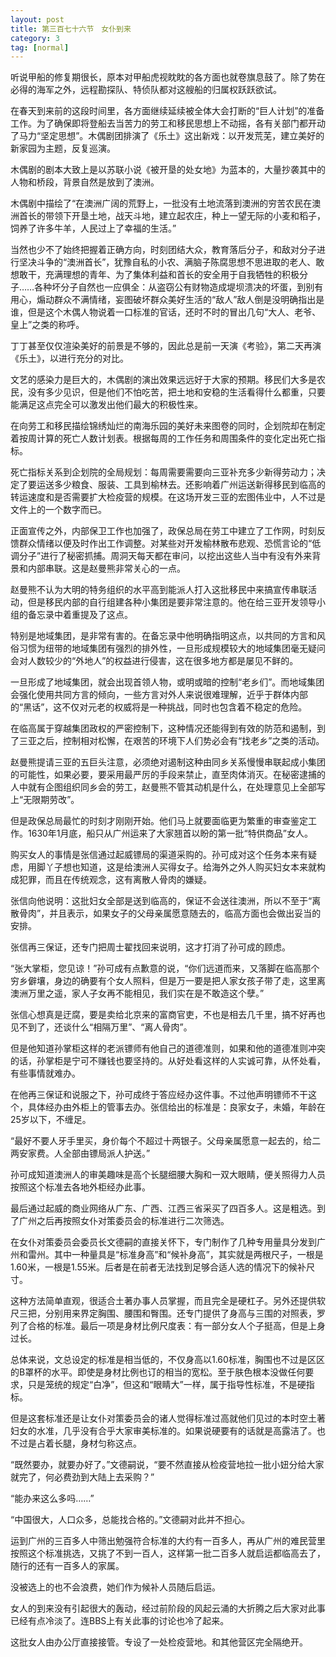 ```yaml
---
layout: post
title: 第三百七十六节　女仆到来
category: 3
tag: [normal]
---
```


听说甲船的修复期很长，原本对甲船虎视眈眈的各方面也就卷旗息鼓了。除了势在必得的海军之外，远程勘探队、特侦队都对这艘船的归属权跃跃欲试。

在春天到来前的这段时间里，各方面继续延续被全体大会打断的“巨人计划”的准备工作。为了确保即将登船去当苦力的劳工和移民思想上不动摇，各有关部门都开动了马力“坚定思想”。木偶剧团排演了《乐土》这出新戏：以开发荒芜，建立美好的新家园为主题，反复巡演。

木偶剧的剧本大致上是以苏联小说《被开垦的处女地》为蓝本的，大量抄袭其中的人物和桥段，背景自然是放到了澳洲。

木偶剧中描绘了“在澳洲广阔的荒野上，一批没有土地流落到澳洲的穷苦农民在澳洲首长的带领下开垦土地，战天斗地，建立起农庄，种上一望无际的小麦和稻子，饲养了许多牛羊，人民过上了幸福的生活。”

当然也少不了始终把握着正确方向，时刻团结大众，教育落后分子，和敌对分子进行坚决斗争的“澳洲首长”，犹豫自私的小农、满脑子陈腐思想不思进取的老人、敢想敢干，充满理想的青年、为了集体利益和首长的安全用于自我牺牲的积极分子……各种坏分子自然也一应俱全：从盗窃公有财物造成堤坝溃决的坏蛋，到别有用心，煽动群众不满情绪，妄图破坏群众美好生活的“敌人”敌人倒是没明确指出是谁，但是这个木偶人物说着一口标准的官话，还时不时的冒出几句“大人、老爷、皇上”之类的称呼。

丁丁甚至仅仅渲染美好的前景是不够的，因此总是前一天演《考验》，第二天再演《乐土》，以进行充分的对比。

文艺的感染力是巨大的，木偶剧的演出效果远远好于大家的预期。移民们大多是农民，没有多少见识，但是他们不怕吃苦，把土地和安稳的生活看得什么都重，只要能满足这点完全可以激发出他们最大的积极性来。

在向劳工和移民描绘锦绣灿烂的南海乐园的美好未来图卷的同时，企划院却在制定着按周计算的死亡人数计划表。根据每周的工作任务和周围条件的变化定出死亡指标。

死亡指标关系到企划院的全局规划：每周需要需要向三亚补充多少新得劳动力；决定了要运送多少粮食、服装、工具到榆林去。还影响着广州运送新得移民到临高的转运速度和是否需要扩大检疫营的规模。在这场开发三亚的宏图伟业中，人不过是文件上的一个数字而已。

正面宣传之外，内部保卫工作也加强了，政保总局在劳工中建立了工作网，时刻反馈群众情绪以便及时作出工作调整。对某些对开发榆林散布悲观、恐慌言论的“低调分子”进行了秘密抓捕。周洞天每天都在审问，以挖出这些人当中有没有外来背景和内部串联。这是赵曼熊非常关心的一点。

赵曼熊不认为大明的特务组织的水平高到能派人打入这批移民中来搞宣传串联活动，但是移民内部的自行组建各种小集团是要非常注意的。他在给三亚开发领导小组的备忘录中着重提及了这点。

特别是地域集团，是非常有害的。在备忘录中他明确指明这点，以共同的方言和风俗习惯为纽带的地域集团有强烈的排外性，一旦形成规模较大的地域集团毫无疑问会对人数较少的“外地人”的权益进行侵害，这在很多地方都是屡见不鲜的。

一旦形成了地域集团，就会出现首领人物，或明或暗的控制“老乡们”。而地域集团会强化使用共同方言的倾向，一些方言对外人来说很难理解，近乎于群体内部的“黑话”，这不仅对元老的权威将是一种挑战，同时也包含着不稳定的危险。

在临高属于穿越集团政权的严密控制下，这种情况还能得到有效的防范和遏制，到了三亚之后，控制相对松懈，在艰苦的环境下人们势必会有“找老乡”之类的活动。

赵曼熊提请三亚的五巨头注意，必须绝对遏制这种由同乡关系慢慢串联起成小集团的可能性，如果必要，要采用最严厉的手段来禁止，直至肉体消灭。在秘密逮捕的人中就有企图组织同乡会的劳工，赵曼熊不管其动机是什么，在处理意见上全部写上“无限期劳改”。

但是政保总局最忙的时刻才刚刚开始。他们马上就要面临更为繁重的审查鉴定工作。1630年1月底，船只从广州运来了大家翘首以盼的第一批“特供商品”女人。

购买女人的事情是张信通过起威镖局的渠道采购的。孙可成对这个任务本来有疑虑，用脚丫子想也知道，这是给澳洲人买得女子。给海外之外人购买妇女本来就构成犯罪，而且在传统观念，这有离散人骨肉的嫌疑。

张信向他说明：这批妇女全部是送到临高的，保证不会送往澳洲，所以不至于“离散骨肉”，并且表示，如果女子的父母亲属愿意随去的，临高方面也会做出妥当的安排。

张信再三保证，还专门把周士翟找回来说明，这才打消了孙可成的顾虑。

“张大掌柜，您见谅！”孙可成有点歉意的说，“你们远道而来，又落脚在临高那个穷乡僻壤，身边的确要有个女人照料，但是万一要是把人家女孩子带了走，这里离澳洲万里之遥，家人子女再不能相见，我们实在是不敢造这个孽。”

张信心想真是迂腐，要是卖给北京来的富商官吏，不也是相去几千里，搞不好再也见不到了，还谈什么“相隔万里”、“离人骨肉”。

但是他知道孙掌柜这样的老派镖师有他自己的道德准则，如果和他的道德准则冲突的话，孙掌柜是宁可不赚钱也要坚持的。从好处看这样的人实诚可靠，从怀处看，有些事情就难办。

在他再三保证和说服之下，孙可成终于答应经办这件事。不过他声明镖师不干这个，具体经办由外柜上的管事去办。张信给出的标准是：良家女子，未婚，年龄在25岁以下，不缠足。

“最好不要人牙手里买，身价每个不超过十两银子。父母亲属愿意一起去的，给二两安家费。人全部由镖局派人护送。”

孙可成知道澳洲人的审美趣味是高个长腿细腰大胸和一双大眼睛，便关照得力人员按照这个标准去各地外柜经办此事。

最后通过起威的商业网络从广东、广西、江西三省采买了四百多人。这是粗选。到了广州之后再按照女仆对策委员会的标准进行二次筛选。

在女仆对策委员会委员长文德嗣的直接关怀下，专门制作了几种专用量具分发到广州和雷州。其中一种量具是“标准身高”和“候补身高”，其实就是两根尺子，一根是1.60米，一根是1.55米。后者是在前者无法找到足够合适人选的情况下的候补尺寸。

这种方法简单直观，很适合土著办事人员掌握，而且完全是硬杠子。另外还提供软尺三把，分别用来界定胸围、腰围和臀围。还专门提供了身高与三围的对照表，罗列了合格的标准。最后一项是身材比例尺度表：有一部分女人个子挺高，但是上身过长。

总体来说，文总设定的标准是相当低的，不仅身高以1.60标准，胸围也不过是区区的B罩杯的水平。即使是身材比例也订的相当的宽松。至于肤色根本没做任何要求，只是笼统的规定“白净”，但这和“眼睛大”一样，属于指导性标准，不是硬指标。

但是这套标准还是让女仆对策委员会的诸人觉得标准过高就他们见过的本时空土著妇女的水准，几乎没有合乎大家审美标准的。如果说硬要有的话就是高露洁了。也不过是占着长腿，身材匀称这点。

“既然要办，就要办好了。”文德嗣说，“要不然直接从检疫营地拉一批小妞分给大家就完了，何必费劲到大陆上去采购？”

“能办来这么多吗……”

“中国很大，人口众多，总能找合格的。”文德嗣对此并不担心。

运到广州的三百多人中筛出勉强符合标准的大约有一百多人，再从广州的难民营里按照这个标准挑选，又挑了不到一百人，这样第一批二百多人就启运都临高去了，随行的还有一百多人的家属。

没被选上的也不会浪费，她们作为候补人员随后启运。

女人的到来没有引起很大的轰动，经过前阶段的风起云涌的大折腾之后大家对此事已经有点冷淡了。连BBS上有关此事的讨论也冷了起来。

这批女人由办公厅直接接管。专设了一处检疫营地。和其他营区完全隔绝开。